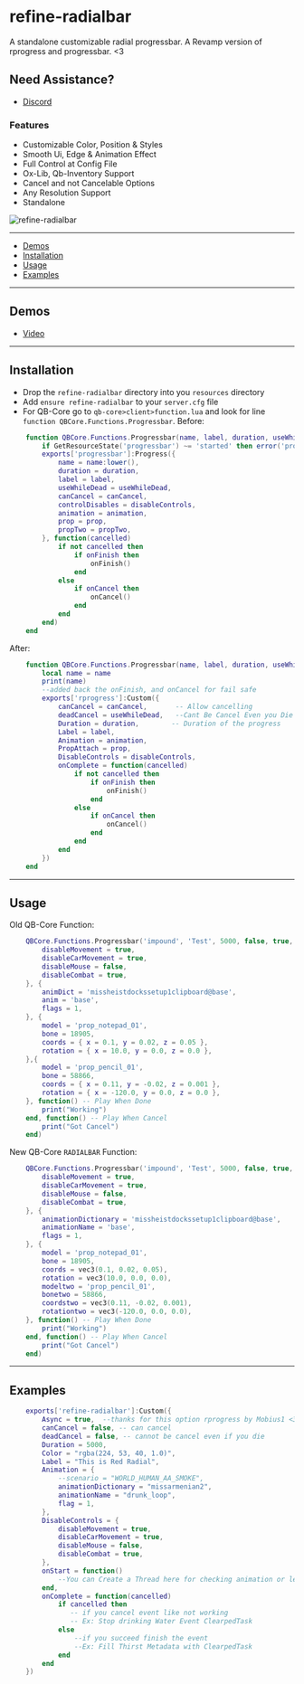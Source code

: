 # refine-radialbar
 A standalone customizable radial progressbar. A Revamp version of rprogress and progressbar. <3


## Need Assistance?
- [Discord](https://discord.com/invite/GrGGkQtv5P)

### Features
 * Customizable Color, Position & Styles
 * Smooth Ui, Edge & Animation Effect
 * Full Control at Config File
 * Ox-Lib, Qb-Inventory Support
 * Cancel and not Cancelable Options
 * Any Resolution Support
 * Standalone

![refine-radialbar](https://cdn.discordapp.com/attachments/1084262223423213622/1084262250354847784/image.png)

---

- [Demos](#demos)
- [Installation](#installation)
- [Usage](#usage)
- [Examples](#examples)
---

## Demos
- [Video](https://youtu.be/GcP9zBSlPek)

---

## Installation
* Drop the `refine-radialbar` directory into you `resources` directory
* Add `ensure refine-radialbar` to your `server.cfg` file
* For QB-Core go to `qb-core>client>function.lua` and look for line `function QBCore.Functions.Progressbar`.
Before:
```lua
    function QBCore.Functions.Progressbar(name, label, duration, useWhileDead, canCancel, disableControls, animation, prop, propTwo, onFinish, onCancel)
        if GetResourceState('progressbar') ~= 'started' then error('progressbar needs to be started in order for QBCore.Functions.Progressbar to work') end
        exports['progressbar']:Progress({
            name = name:lower(),
            duration = duration,
            label = label,
            useWhileDead = useWhileDead,
            canCancel = canCancel,
            controlDisables = disableControls,
            animation = animation,
            prop = prop,
            propTwo = propTwo,
        }, function(cancelled)
            if not cancelled then
                if onFinish then
                    onFinish()
                end
            else
                if onCancel then
                    onCancel()
                end
            end
        end)
    end
```
After:
```lua
    function QBCore.Functions.Progressbar(name, label, duration, useWhileDead, canCancel, disableControls, animation, prop, space, onFinish, onCancel)
        local name = name
        print(name)
        --added back the onFinish, and onCancel for fail safe
        exports['rprogress']:Custom({
            canCancel = canCancel,       -- Allow cancelling
            deadCancel = useWhileDead,   --Cant Be Cancel Even you Die
            Duration = duration,        -- Duration of the progress
            Label = label,
            Animation = animation,
            PropAttach = prop,
            DisableControls = disableControls,
            onComplete = function(cancelled)
                if not cancelled then
                    if onFinish then
                        onFinish()
                    end
                else
                    if onCancel then
                        onCancel()
                    end
                end 
            end
        })
    end
```

---

## Usage
Old QB-Core Function:
```lua
    QBCore.Functions.Progressbar('impound', 'Test', 5000, false, true, {
        disableMovement = true,
        disableCarMovement = true,
        disableMouse = false,
        disableCombat = true,
    }, {
        animDict = 'missheistdockssetup1clipboard@base',
        anim = 'base',
        flags = 1,
    }, {
        model = 'prop_notepad_01',
        bone = 18905,
        coords = { x = 0.1, y = 0.02, z = 0.05 },
        rotation = { x = 10.0, y = 0.0, z = 0.0 },
    },{
        model = 'prop_pencil_01',
        bone = 58866,
        coords = { x = 0.11, y = -0.02, z = 0.001 },
        rotation = { x = -120.0, y = 0.0, z = 0.0 },
    }, function() -- Play When Done
        print("Working")
    end, function() -- Play When Cancel
        print("Got Cancel")
    end)
```
New QB-Core `RADIALBAR` Function:
```lua
    QBCore.Functions.Progressbar('impound', 'Test', 5000, false, true, {
        disableMovement = true,
        disableCarMovement = true,
        disableMouse = false,
        disableCombat = true,
    }, {
        animationDictionary = 'missheistdockssetup1clipboard@base',
        animationName = 'base',
        flags = 1,
    }, {
        model = 'prop_notepad_01',
        bone = 18905,
        coords = vec3(0.1, 0.02, 0.05),
        rotation = vec3(10.0, 0.0, 0.0),
        modeltwo = 'prop_pencil_01',
        bonetwo = 58866,
        coordstwo = vec3(0.11, -0.02, 0.001),
        rotationtwo = vec3(-120.0, 0.0, 0.0),
    }, function() -- Play When Done
        print("Working")
    end, function() -- Play When Cancel
        print("Got Cancel")
    end)
```

---

## Examples
```lua
    exports['refine-radialbar']:Custom({
        Async = true,  --thanks for this option rprogress by Mobius1 <3
        canCancel = false, -- can cancel 
        deadCancel = false, -- cannot be cancel even if you die 
        Duration = 5000,      
        Color = "rgba(224, 53, 40, 1.0)",
        Label = "This is Red Radial",
        Animation = {
            --scenario = "WORLD_HUMAN_AA_SMOKE", 
            animationDictionary = "missarmenian2", 
            animationName = "drunk_loop",
            flag = 1,
        },
        DisableControls = {
            disableMovement = true,
            disableCarMovement = true,
            disableMouse = false,
            disableCombat = true,
        },    
        onStart = function()
            --You can Create a Thread here for checking animation or leave it empty :)
        end,
        onComplete = function(cancelled)
            if cancelled then
               -- if you cancel event like not working
               -- Ex: Stop drinking Water Event ClearpedTask
            else
                --if you succeed finish the event 
                --Ex: Fill Thirst Metadata with ClearpedTask
            end
        end
    })
```
